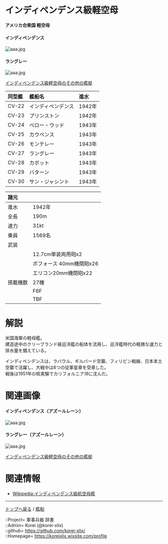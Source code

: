 # インディペンデンス級軽空母
**アメリカ合衆国 軽空母**

#### インディペンデンス
![aaa.jpg](https://bn02pap001files.storage.live.com/y4mCrzyiTgejIb12nY2j8pJgVGy8dbYAI1WJLFEtX_zq9-jQH1rkNgnUix6_8TABy1Sxc3Bna2Me-lXRbVgRCUFdmSrLg805m4qJO55QrKmPdspdA9XhS4Lnj0-WyfM593qH5u-bVSYusFVHFORGVzkAPphMb9AJ7v3-TcQjnOsSyUfLxBUlZ2HtBcn9bQnnsqU?width=640&height=516&cropmode=none)  
  

#### ラングレー
![aaa.jpg](https://bn02pap001files.storage.live.com/y4maB49tVnAy-7-0c19eLBfyppnvkcnmAYa8MS0SUhnM31_qe3wtUg_t_kzL1fmEBUgK_ZTdUMD0gx3uG0Tbz1C77r8-cNQp2JUv6EG9XOtEtWWMfXskmoSh-eJqaqNv46xhSqxyZlJRh_rlSK4JYejyqVxE90AeuT4vFF-zfiYmrPpwwfIS3ukviK18XvIU5RN?width=640&height=512&cropmode=none)  
  
[インディペンデンス級軽空母のその他の艦艇](independence_other.md)  


|同型艦  |艦船名  |進水  |
|:--|:--|:--|
|CV-22  |インディペンデンス  |1942年  |
|CV-23  |プリンストン        |1942年  |
|CV-24  |ベロー・ウッド      |1943年  |
|CV-25  |カウペンス          |1943年  |
|CV-26  |モンテレー          |1943年  |
|CV-27  |ラングレー          |1943年  |
|CV-28  |カボット            |1943年  |
|CV-29  |バターン            |1943年  |
|CV-30  |サン・ジャシント    |1943年  |


|諸元  |  |
|:--|:--|
|進水  |1942年  |
|全長  |190m  |
|速力  |31kt  |
|乗員  |1569名  |
|武装  |  |
||12.7cm単装両用砲x2  |
||ボフォース 40mm機関砲x26  |
||エリコン20mm機関砲x22  |
|搭載機数  |27機  |
||F6F  |
||TBF  |


# 解説
米国海軍の軽母艦。  
建造途中のクリーブランド級巡洋艦の船体を流用し、巡洋艦時代の軽微な速力と排水量を備えている。  
  
インディペンデンスは、ラバウル、ギルバード空襲、フィリピン戦線、日本本土空襲で活躍し、大戦中は8つの従軍星章を受章した。  
戦後は1951年の核実験でカリフォルニア沖に沈んだ。  


# 関連画像

#### インディペンデンス（アズールレーン）
![aaa.jpg](https://bn02pap001files.storage.live.com/y4mhV5t_HvrXsF8FdATsSpevXqubecT_z7Nu8p-H7G9RprnPq92gSbzG4hFzOY2GSibupJGm7Ui9ymAEDmRel5EZxdNdZKd_oHsspoPGrq_5QGQfx8OYBWqoyufB6iSXOGYa8WazzvOrJkjkGn6yr7EAJkqeYpwkiSFmfKj-2y9BQOhPeW7MWhiKv-TpUChQKAc?width=640&height=360&cropmode=none)  
  


#### ラングレー（アズールレーン）
![aaa.jpg](https://bn02pap001files.storage.live.com/y4mlpYsYaDh4O31NBtMNnm7Ez03rlz172CIX4oKwWh-STA1-KXhzT-6HCMcF4SMwhYTUynn0obnXts1yhCJsgUo_ojdl2aqvihf4P4GbzNZzSV3TZ08qAEXefsAvDOtLPTxmIypCwf1hcowSm-7EkM-hG0CIIbvVf6Rlfsn3YRsLrCDrtwjcHRD9r6rFz9MnS15?width=640&height=360&cropmode=none)  
  
[インディペンデンス級軽空母のその他の艦艇](independence_other.md)  


# 関連情報
* [Wikipedia:インディペンデンス級航空母艦](https://ja.wikipedia.org/wiki/%E3%82%A4%E3%83%B3%E3%83%87%E3%82%A3%E3%83%9A%E3%83%B3%E3%83%87%E3%83%B3%E3%82%B9%E7%B4%9A%E8%88%AA%E7%A9%BA%E6%AF%8D%E8%89%A6)


***
[トップへ戻る](/readme.md) / [艦船](/ship/readme.md)  
  
::Project= 軍事兵器 辞書  
::Admin= Korei (@korei-xlix)  
::github= https://github.com/korei-xlix/  
::Homepage= https://koreixlix.wixsite.com/profile  
